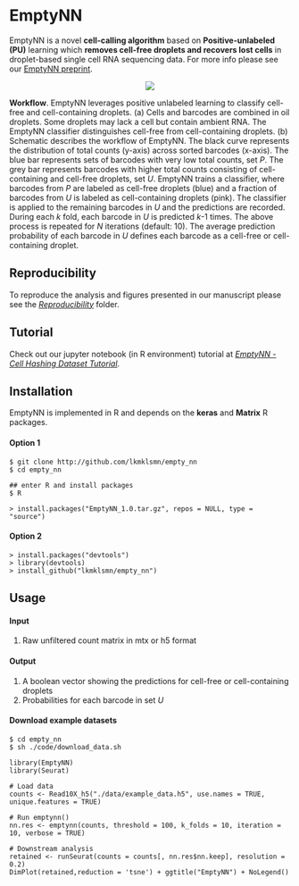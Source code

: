 # EmptyNN
EmptyNN is a novel **cell-calling algorithm** based on **Positive-unlabeled (PU)** learning which **removes cell-free droplets and recovers lost cells** in droplet-based single cell RNA sequencing data. For more info please see our [EmptyNN preprint](https://www.biorxiv.org/content/10.1101/2021.01.15.426387v1).

<p align="center">
<img src="Figure 1.png">
</p>

**Workflow**. EmptyNN leverages positive unlabeled learning to classify cell-free and cell-containing droplets. (a) Cells and barcodes are combined in oil droplets. Some droplets may lack a cell but contain ambient RNA. The EmptyNN classifier distinguishes cell-free from cell-containing droplets. (b) Schematic describes the workflow of EmptyNN. The black curve represents the distribution of total counts (y-axis) across sorted barcodes (x-axis). The blue bar represents sets of barcodes with very low total counts, set *P*. The grey bar represents barcodes with higher total counts consisting of cell-containing and cell-free droplets, set *U*. EmptyNN trains a classifier, where barcodes from *P* are labeled as cell-free droplets (blue) and a fraction of barcodes from *U* is labeled as cell-containing droplets (pink). The classifier is applied to the remaining barcodes in *U* and the predictions are recorded. During each *k* fold, each barcode in *U* is predicted *k*-1 times. The above process is repeated for *N* iterations (default: 10). The average prediction probability of each barcode in *U* defines each barcode as a cell-free or cell-containing droplet. 

## Reproducibility
To reproduce the analysis and figures presented in our manuscript please see the [*Reproducibility*](https://github.com/lkmklsmn/empty_nn/tree/master/Reproducibility) folder.

## Tutorial
Check out our jupyter notebook (in R environment) tutorial at [*EmptyNN - Cell Hashing Dataset Tutorial*](https://github.com/lkmklsmn/empty_nn/blob/master/tutorial/EmptyNN%20-%20Cell%20Hashing%20Dataset%20Tutorial.ipynb).

## Installation
EmptyNN is implemented in R and depends on the **keras** and **Matrix** R packages.

#### Option 1
```
$ git clone http://github.com/lkmklsmn/empty_nn
$ cd empty_nn

## enter R and install packages
$ R

> install.packages("EmptyNN_1.0.tar.gz", repos = NULL, type = "source")
```
#### Option 2
```
> install.packages("devtools")
> library(devtools)
> install_github("lkmklsmn/empty_nn")
```

## Usage

#### Input
1. Raw unfiltered count matrix in mtx or h5 format

#### Output
1. A boolean vector showing the predictions for cell-free or cell-containing droplets
2. Probabilities for each barcode in set *U*

#### Download example datasets
```
$ cd empty_nn
$ sh ./code/download_data.sh
```

```
library(EmptyNN)
library(Seurat)

# Load data
counts <- Read10X_h5("./data/example_data.h5", use.names = TRUE, unique.features = TRUE)

# Run emptynn()
nn.res <- emptynn(counts, threshold = 100, k_folds = 10, iteration = 10, verbose = TRUE)

# Downstream analysis
retained <- runSeurat(counts = counts[, nn.res$nn.keep], resolution = 0.2)
DimPlot(retained,reduction = 'tsne') + ggtitle("EmptyNN") + NoLegend()
```
